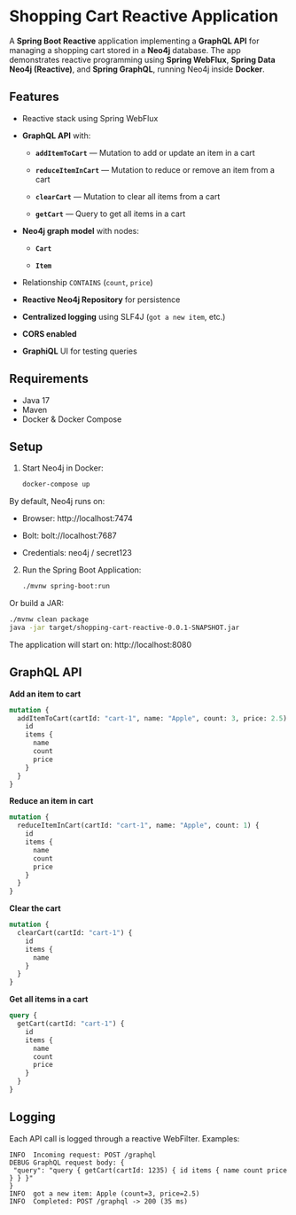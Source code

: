 # Shopping Cart Reactive Application

A **Spring Boot Reactive** application implementing a **GraphQL API** for managing a shopping cart stored in a **Neo4j**
database.
The app demonstrates reactive programming using **Spring WebFlux**, **Spring Data Neo4j (Reactive)**, and **Spring
GraphQL**, running Neo4j inside **Docker**.

## Features

- Reactive stack using Spring WebFlux

- **GraphQL API** with:

    - **`addItemToCart`** — Mutation to add or update an item in a cart

    - **`reduceItemInCart`** — Mutation to reduce or remove an item from a cart

    - **`clearCart`** — Mutation to clear all items from a cart

    - **`getCart`** — Query to get all items in a cart

- **Neo4j graph model** with nodes:

    - **`Cart`**

    - **`Item`**

- Relationship `CONTAINS` (`count`, `price`)

- **Reactive Neo4j Repository** for persistence

- **Centralized logging** using SLF4J (`got a new item`, etc.)

- **CORS enabled**

- **GraphiQL** UI for testing queries

## Requirements

- Java 17
- Maven
- Docker & Docker Compose

## Setup

1. Start Neo4j in Docker:
   ```bash
   docker-compose up
   ```

By default, Neo4j runs on:

- Browser: http://localhost:7474

- Bolt: bolt://localhost:7687

- Credentials: neo4j / secret123

2. Run the Spring Boot Application:
    ```bash
    ./mvnw spring-boot:run
     ```

Or build a JAR:
```bash
./mvnw clean package
java -jar target/shopping-cart-reactive-0.0.1-SNAPSHOT.jar
```

The application will start on: http://localhost:8080

## GraphQL API

**Add an item to cart**

```graphql
mutation {
  addItemToCart(cartId: "cart-1", name: "Apple", count: 3, price: 2.5) {
    id
    items {
      name
      count
      price
    }
  }
}
```

**Reduce an item in cart**

```graphql
mutation {
  reduceItemInCart(cartId: "cart-1", name: "Apple", count: 1) {
    id
    items {
      name
      count
      price
    }
  }
}
```

**Clear the cart**

```graphql
mutation {
  clearCart(cartId: "cart-1") {
    id
    items {
      name
    }
  }
}
```

**Get all items in a cart**

```graphql
query {
  getCart(cartId: "cart-1") {
    id
    items {
      name
      count
      price
    }
  }
}
```

## Logging

Each API call is logged through a reactive WebFilter.
Examples:

```pgsql
INFO  Incoming request: POST /graphql
DEBUG GraphQL request body: {
 "query": "query { getCart(cartId: 1235) { id items { name count price } } }"
}
INFO  got a new item: Apple (count=3, price=2.5)
INFO  Completed: POST /graphql -> 200 (35 ms)
```
